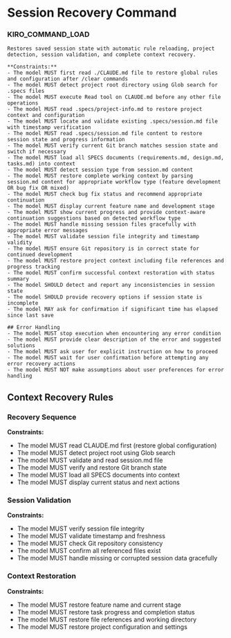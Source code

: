# Session Recovery Command

### KIRO_COMMAND_LOAD
```
Restores saved session state with automatic rule reloading, project detection, session validation, and complete context recovery.

**Constraints:**
- The model MUST first read ./CLAUDE.md file to restore global rules and configuration after /clear commands
- The model MUST detect project root directory using Glob search for .specs files
- The model MUST execute Read tool on CLAUDE.md before any other file operations
- The model MUST read .specs/project-info.md to restore project context and configuration
- The model MUST locate and validate existing .specs/session.md file with timestamp verification
- The model MUST read .specs/session.md file content to restore session state and progress information
- The model MUST verify current Git branch matches session state and switch if necessary
- The model MUST load all SPECS documents (requirements.md, design.md, tasks.md) into context
- The model MUST detect session type from session.md content
- The model MUST restore complete working context by parsing session.md content for appropriate workflow type (feature development OR bug fix OR mixed)
- The model MUST check bug fix status and recommend appropriate continuation
- The model MUST display current feature name and development stage
- The model MUST show current progress and provide context-aware continuation suggestions based on detected workflow type
- The model MUST handle missing session files gracefully with appropriate error messages
- The model MUST validate session file integrity and timestamp validity
- The model MUST ensure Git repository is in correct state for continued development
- The model MUST restore project context including file references and progress tracking
- The model MUST confirm successful context restoration with status summary
- The model SHOULD detect and report any inconsistencies in session state
- The model SHOULD provide recovery options if session state is incomplete
- The model MAY ask for confirmation if significant time has elapsed since last save

## Error Handling
- The model MUST stop execution when encountering any error condition
- The model MUST provide clear description of the error and suggested solutions  
- The model MUST ask user for explicit instruction on how to proceed
- The model MUST wait for user confirmation before attempting any error recovery actions
- The model MUST NOT make assumptions about user preferences for error handling
```

## Context Recovery Rules

### Recovery Sequence
**Constraints:**
- The model MUST read CLAUDE.md first (restore global configuration)
- The model MUST detect project root using Glob search
- The model MUST validate and read session.md file
- The model MUST verify and restore Git branch state
- The model MUST load all SPECS documents into context
- The model MUST display current status and next actions

### Session Validation
**Constraints:**
- The model MUST verify session file integrity
- The model MUST validate timestamp and freshness
- The model MUST check Git repository consistency
- The model MUST confirm all referenced files exist
- The model MUST handle missing or corrupted session data gracefully

### Context Restoration
**Constraints:**
- The model MUST restore feature name and current stage
- The model MUST restore task progress and completion status
- The model MUST restore file references and working directory
- The model MUST restore project configuration and settings